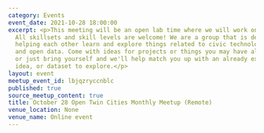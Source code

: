 ```yaml
---
category: Events
event_date: 2021-10-28 18:00:00
excerpt: <p>This meeting will be an open lab time where we will work on projects.
  All skillsets and skill levels are welcome! We are a group that is dedicated to
  helping each other learn and explore things related to civic technology, open government,
  and open data. Come with ideas for projects or things you may have already started,
  or just bring yourself and we'll help match you up with an already existing project,
  idea, or dataset to explore.</p>
layout: event
meetup_event_id: lbjqzryccnblc
published: true
source_meetup_content: true
title: October 28 Open Twin Cities Monthly Meetup (Remote)
venue_location: None
venue_name: Online event
---
```

